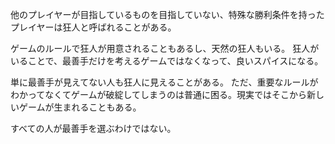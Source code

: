 他のプレイヤーが目指しているものを目指していない、特殊な勝利条件を持ったプレイヤーは狂人と呼ばれることがある。

ゲームのルールで狂人が用意されることもあるし、天然の狂人もいる。
狂人がいることで、最善手だけを考えるゲームではなくなって、良いスパイスになる。

単に最善手が見えてない人も狂人に見えることがある。
ただ、重要なルールがわかってなくてゲームが破綻してしまうのは普通に困る。現実ではそこから新しいゲームが生まれることもある。

すべての人が最善手を選ぶわけではない。
